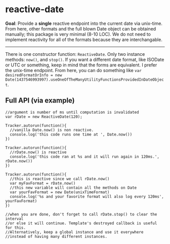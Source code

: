 # reactive-date

**Goal**: Provide a **single** reactive endpoint into the current date via unix-time. From here, other formats and the full blown Date object can be obtained manually; this package is very minimal (8-10 LOC). We do not need to implement reactivity for all of the formats because they are interchangable.

---
There is one constructor function: `ReactiveDate`. Only two instance methods: `now()`, and `stop()`. If you want a different date format, like ISODate or UTC or something, keep in mind that the forms are equivalent. I prefer the unix-time endpoint. From here, you can do something like `var desiredFormatOrInfo = new Date(1437546993997).useOneOfTheManyUtilityFunctionsProvidedInDateObject`.
## Full API (via example)
```
//argument is number of ms until computation is invalidated
var rDate = new ReactiveDate(120);

Tracker.autorun(function(){
  //vanilla Date.now() is non reactive.
  console.log('this code runs one time at ', Date.now())
})

Tracker.autorun(function(){
  //rDate.now() is reactive
  console.log('this code ran at %s and it will run again in 120ms.', rDate.now())
})

Tracker.autorun(function(){
  //this is reactive since we call rDate.now()
  var myFavFormat = rDate.now()
  //this new variable will contain all the methods on Date
  var yourFavFormat = new Date(unixTimeFormat)
  console.log('%s and your favorite format will also log every 120ms', yourFavFormat)
})

//when you are done, don't forget to call rDate.stop() to clear the interval
//or else it will continue. Template's destroyed callback is useful for this.
//Alternatively, keep a global instance and use it everywhere
//instead of having many different instances.
```

